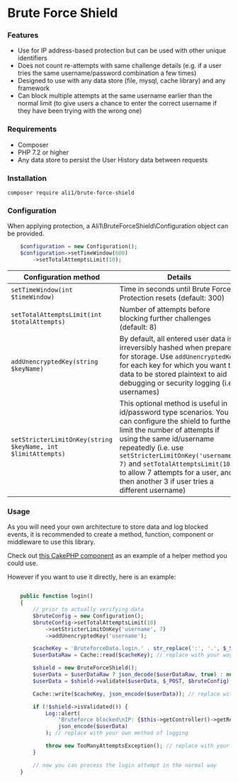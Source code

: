 # Brute Force Shield

### Features
* Use for IP address-based protection but can be used with other unique identifiers
* Does not count re-attempts with same challenge details (e.g. if a user tries the same username/password combination a few times)
* Designed to use with any data store (file, mysql, cache library) and any framework
* Can block multiple attempts at the same username earlier than the normal limit (to give users a chance to enter the correct username if they have been trying with the wrong one)

### Requirements

* Composer
* PHP 7.2 or higher
* Any data store to persist the User History data between requests 

### Installation

```
composer require ali1/brute-force-shield
```

### Configuration

When applying protection, a Ali1\BruteForceShield\Configuration object can be provided.

```php
    $configuration = new Configuration();
    $configuration->setTimeWindow(600) 
        ->setTotalAttemptsLimit(10);
```

|Configuration method|Details|
|---|---|
|`setTimeWindow(int $timeWindow)`|Time in seconds until Brute Force Protection resets (default: 300)|
|`setTotalAttemptsLimit(int $totalAttempts)`|Number of attempts before blocking further challenges (default: 8)|
|`addUnencryptedKey(string $keyName)`|By default, all entered user data is irreversibly hashed when prepared for storage. Use `addUnencryptedKey` for each key for which you want the data to be stored plaintext to aid debugging or security logging (i.e. usernames)|
|`setStricterLimitOnKey(string $keyName, int $limitAttempts)`|This optional method is useful in id/password type scenarios. You can configure the shield to further limit the number of attempts if using the same id/username repeatedly (i.e. use `setStricterLimitOnKey('username', 7)` and `setTotalAttemptsLimit(10)` to allow 7 attempts for a user, and then another 3 if user tries a different username)|

### Usage

As you will need your own architecture to store data and log blocked events, it is recommended to create a method, function, component or middleware to use this library.

Check out [this CakePHP component](https://github.com/Ali1/cakephp-bruteforce/blob/master/src/Controller/Component/BruteforceComponent.php) as an example of a helper method you could use.

However if you want to use it directly, here is an example:

```php

    public function login()
    {
        // prior to actually verifying data
        $bruteConfig = new Configuration();
        $bruteConfig->setTotalAttemptsLimit(10)
            ->setStricterLimitOnKey('username', 7)
            ->addUnencryptedKey('username');

        $cacheKey = 'BruteforceData.login.' . str_replace(':', '.', $_SERVER['REMOTE_ADDR']);
        $userDataRaw = Cache::read($cacheKey); // replace with your way of retrieving stored user data

        $shield = new BruteForceShield();
        $userData = $userDataRaw ? json_decode($userDataRaw, true) : null;
        $userData = $shield->validate($userData, $_POST, $bruteConfig);

        Cache::write($cacheKey, json_encode($userData)); // replace with your way of storing user data

        if (!$shield->isValidated()) {
            Log::alert(
                "Bruteforce blocked\nIP: {$this->getController()->getRequest()->getEnv('REMOTE_ADDR')}\n",
                json_encode($userData)
            ); // replace with your own method of logging

            throw new TooManyAttemptsException(); // replace with your way of error handling and stopping execution
        }

        // now you can process the login attempt in the normal way
    }
```
